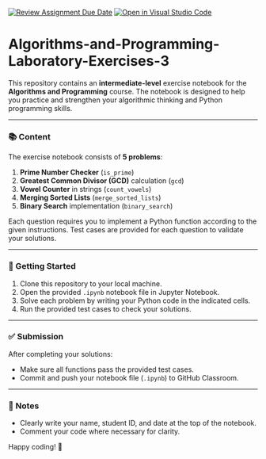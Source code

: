 [![Review Assignment Due Date](https://classroom.github.com/assets/deadline-readme-button-22041afd0340ce965d47ae6ef1cefeee28c7c493a6346c4f15d667ab976d596c.svg)](https://classroom.github.com/a/80JgBEsm)
[![Open in Visual Studio Code](https://classroom.github.com/assets/open-in-vscode-2e0aaae1b6195c2367325f4f02e2d04e9abb55f0b24a779b69b11b9e10269abc.svg)](https://classroom.github.com/online_ide?assignment_repo_id=19149025&assignment_repo_type=AssignmentRepo)
# Algorithms-and-Programming-Laboratory-Exercises-3

This repository contains an **intermediate-level** exercise notebook for the **Algorithms and Programming** course. 
The notebook is designed to help you practice and strengthen your algorithmic thinking and Python programming skills.

---

### 📚 Content

The exercise notebook consists of **5 problems**:

1. **Prime Number Checker** (`is_prime`)
2. **Greatest Common Divisor (GCD)** calculation (`gcd`)
3. **Vowel Counter** in strings (`count_vowels`)
4. **Merging Sorted Lists** (`merge_sorted_lists`)
5. **Binary Search** implementation (`binary_search`)

Each question requires you to implement a Python function according to the given instructions. Test cases are provided for each question to validate your solutions.

---

### 🚀 Getting Started

1. Clone this repository to your local machine.
2. Open the provided `.ipynb` notebook file in Jupyter Notebook.
3. Solve each problem by writing your Python code in the indicated cells.
4. Run the provided test cases to check your solutions.

---

### ✅ Submission

After completing your solutions:

- Make sure all functions pass the provided test cases.
- Commit and push your notebook file (`.ipynb`) to GitHub Classroom.

---

### 📌 Notes

- Clearly write your name, student ID, and date at the top of the notebook.
- Comment your code where necessary for clarity.

Happy coding! 🎉
